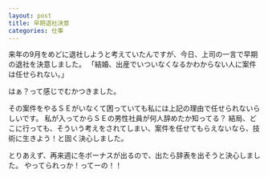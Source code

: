 ```yaml
---
layout: post
title: 早期退社決意
categories: 仕事
---
```


来年の9月をめどに退社しようと考えていたんですが、今日、上司の一言で早期の退社を決意しました。
「結婚、出産でいついなくなるかわからない人に案件は任せられない。」

はぁ？って感じでむかつきました。

その案件をやるＳＥがいなくて困っていても私には上記の理由で任せられないらしいです。
私が入ってからＳＥの男性社員が何人辞めたか知ってる？
結局、どこに行っても、そういう考えをされてしまい、案件を任せてもらえないなら、技術に生きよう！と固く決心しました。

とりあえず、再来週に冬ボーナスが出るので、出たら辞表を出そうと決心しました。
やってられっか！ってーの！！
